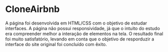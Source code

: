 # CloneAirbnb
A página foi desenvolvida em HTML/CSS com o objetivo de estudar interfaces. A página não possui responsividade,
já que o intuito do estudo era compreender melhor a interação de elementos na tela. O resultado final foi muito satisfatório, levando em conta que o objetivo de resporduzir a interface do site original foi concluído com êxito.
